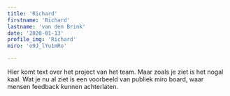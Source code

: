 ```yaml
---
title: 'Richard'
firstname: 'Richard'
lastname: 'van den Brink'
date: '2020-01-13'
profile_img: 'Richard'
miro: 'o9J_lYu1mRo'

---
```


Hier komt text over het project van het team. Maar zoals je ziet is het nogal kaal. Wat je nu al ziet is een voorbeeld van publiek miro board, waar mensen feedback kunnen achterlaten.


